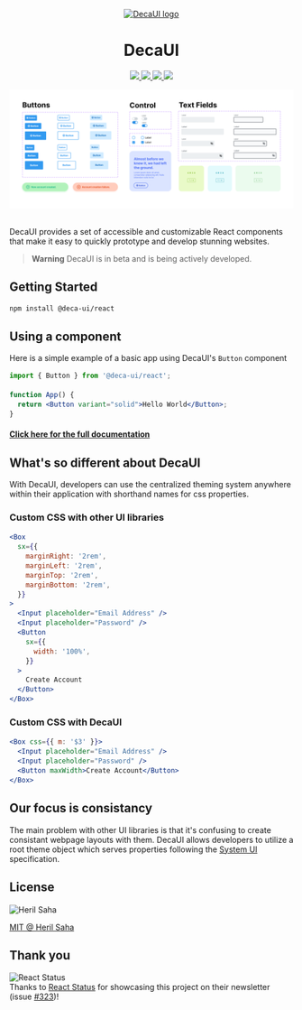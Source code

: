 <p align="center">
  <a href="https://deca-ui.com/" rel="noopener" target="_blank"><img width="100" src="https://www.deca-ui.com/icon.svg" alt="DecaUI logo"></a>
  <h1 align="center">DecaUI</h1>
</p>
<p align="center">
  <a href="https://codecov.io/gh/deca-org/deca-ui">  
    <img src="https://codecov.io/gh/deca-org/deca-ui/branch/main/graph/badge.svg?token=LU7SZSZQG5"/> 
  </a>
  <a href="https://www.codacy.com/gh/deca-org/deca-ui/dashboard?utm_source=github.com&amp;utm_medium=referral&amp;utm_content=deca-org/deca-ui&amp;utm_campaign=Badge_Grade">
    <img src="https://app.codacy.com/project/badge/Grade/7ec6172d6dbf4af88682996c955d6604"/>
  </a>
  <a href="https://www.npmjs.com/package/@deca-ui/react">
    <img src="https://img.shields.io/npm/dm/@deca-ui/react" />
  </a>
  <a href="https://github.com/deca-org/deca-ui/blob/main/LICENSE">
    <img src="https://img.shields.io/github/license/deca-org/deca-ui" />
  </a>
</p>
<img src="./public/cover.png" alt="Overview of Components" style="margin-bottom: 15px"/>
<p>DecaUI provides a set of accessible and customizable React components that make it easy to quickly prototype and develop stunning websites.</p>

> **Warning**
> DecaUI is in beta and is being actively developed.

## Getting Started

```
npm install @deca-ui/react
```

## Using a component

Here is a simple example of a basic app using DecaUI's `Button` component

```jsx
import { Button } from '@deca-ui/react';

function App() {
  return <Button variant="solid">Hello World</Button>;
}
```

#### [Click here for the full documentation](https://www.deca-ui.com/docs/guide/installation)

## What's so different about DecaUI

With DecaUI, developers can use the centralized theming system anywhere within their application with shorthand names for css properties.

### Custom CSS with other UI libraries

```jsx
<Box
  sx={{
    marginRight: '2rem',
    marginLeft: '2rem',
    marginTop: '2rem',
    marginBottom: '2rem',
  }}
>
  <Input placeholder="Email Address" />
  <Input placeholder="Password" />
  <Button
    sx={{
      width: '100%',
    }}
  >
    Create Account
  </Button>
</Box>
```

### Custom CSS with DecaUI

```jsx
<Box css={{ m: '$3' }}>
  <Input placeholder="Email Address" />
  <Input placeholder="Password" />
  <Button maxWidth>Create Account</Button>
</Box>
```

## Our focus is consistancy

The main problem with other UI libraries is that it's confusing to create consistant webpage layouts with them. DecaUI allows developers to utilize a root theme object which serves properties following the [System UI](https://github.com/system-ui/theme-specification) specification.

## License

<img src="https://www.deca-ui.com/headshot.png" width="40" alt="Heril Saha" align="center"/>

<a href="https://github.com/deca-org/deca-ui/blob/main/LICENSE">MIT @ Heril Saha</a>

## Thank you
<div>
<img src="https://react.statuscode.com/images/reactkeith.png" width="40" alt="React Status"/>
</div>
Thanks to <a href="https://react.statuscode.com/">React Status</a> for showcasing this project on their newsletter (issue <a href="https://react.statuscode.com/issues/323">#323</a>)! 


